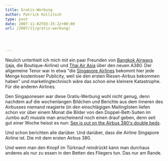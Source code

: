 ```yaml
---
title: Gratis-Werbung
author: Patrick Kollitsch
type: post
date: 2007-11-02T03:25:22+00:00
url: /2007/11/gratis-werbung/




---
```

Neulich unterhielt ich mich mit ein paar Freunden von [Bangkok Airways][1] (jaja, die Boutique-Airline) und [Thai Air Asia][2] über den neuen A380. Der allgemeine Tenor war in etwa "die [Singapore Airlines][3] bekommt hier jede Menge kostenloser Publicity, weil sie den ersten Riesen-Airbus bekommen haben" und marketingtechnisch wäre das schon eine kleinere Katastrophe. Für die anderen Airlines. 

Den Singaponesen war diese Gratis-Werbung wohl nicht genug, denn nachdem auf die wochenlangen Bildchen und Berichte aus dem Inneren des Airbusses niemand reagierte (in den einschlägigen Mailinglisten liefen schon vor über einem Monat die Bilder von den Doppel-Bett-Suiten im Jumbo auf) musste man anscheinend noch einen drauf geben, denn seit gut einer Woche heisst es nun: [Sex is out on the Airbus 380's double beds][4].

Und schon berichten alle darüber. Und darüber, dass die Airline Singapore Airline ist. Die mit dem ersten Airbus 380.

Und wenn man den Knopf im Türknauf reindrückt kann man durchaus anderes als nur zu essen in den Betten des Fliegers tun. Das nur am Rande.

 [1]: http://www.bangkokair.com/en/index.php
 [2]: http://www.airasia.comhttps://assets.samui-samui.de/th/en/home.jsp
 [3]: http://www.singaporeair.com/saa/en_UK/index.jsp
 [4]: http://www.bangkokpost.com/breaking_news/breakingnews.php?id=123180